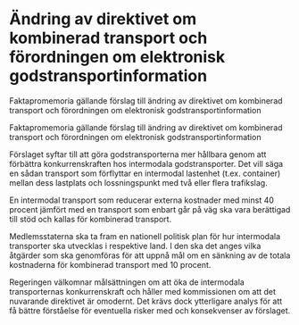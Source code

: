 # Ändring av direktivet om kombinerad transport och förordningen om elektronisk godstransportinformation

Faktapromemoria gällande förslag till ändring av direktivet om kombinerad transport och förordningen om elektronisk godstransportinformation

Faktapromemoria gällande förslag till ändring av direktivet om kombinerad transport och förordningen om elektronisk godstransportinformation

Förslaget syftar till att göra godstransporterna mer hållbara genom att
förbättra konkurrenskraften hos intermodala godstransporter. Det vill säga en sådan transport som förflyttar en intermodal lastenhet (t.ex. container) mellan dess lastplats och lossningspunkt med två eller flera trafikslag.

En intermodal transport som reducerar externa kostnader med minst 40 procent jämfört med en transport som enbart går på väg ska vara berättigad till stöd och kallas för kombinerad transport.

Medlemsstaterna ska ta fram en nationell politisk plan för hur intermodala transporter ska utvecklas i respektive land. I den ska det anges vilka åtgärder som ska genomföras för att uppnå mål om en sänkning av de totala kostnaderna för kombinerad transport med 10 procent.

Regeringen välkomnar målsättningen om att öka de intermodala transporternas konkurrenskraft och håller med kommissionen om att det nuvarande direktivet är omodernt. Det krävs dock ytterligare analys för att få bättre förståelse för eventuella risker med och konsekvenser av förslaget.
